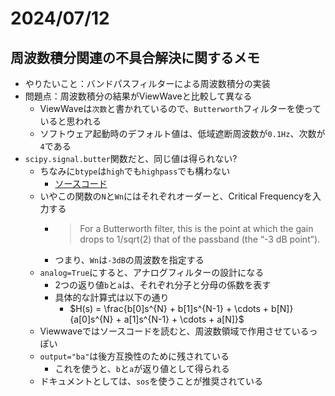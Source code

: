 # 2024/07/12

## 周波数積分関連の不具合解決に関するメモ

- やりたいこと：バンドパスフィルターによる周波数積分の実装
- 問題点：周波数積分の結果がViewWaveと比較して異なる
    - ViewWaveは`次数`と書かれているので、`Butterworth`フィルターを使っていると思われる
    - ソフトウェア起動時のデフォルト値は、低域遮断周波数が`0.1Hz`、次数が`4`である
- `scipy.signal.butter`関数だと、同じ値は得られない?
    - ちなみに`btype`は`high`でも`highpass`でも構わない
        - [ソースコード](https://github.com/scipy/scipy/blob/87c46641a8b3b5b47b81de44c07b840468f7ebe7/scipy/signal/_filter_design.py#L5599)
    - いやこの関数の`N`と`Wn`にはそれぞれオーダーと、Critical Frequencyを入力する
        - > For a Butterworth filter, this is the point at which the gain drops to 1/sqrt(2) that of the passband (the “-3 dB point”).
        - つまり、`Wn`は`-3dB`の周波数を指定する
    - `analog=True`にすると、アナログフィルターの設計になる
        - 2つの返り値`b`と`a`は、それぞれ分子と分母の係数を表す
        - 具体的な計算式は以下の通り
            - $H(s) = \frac{b[0]s^{N} + b[1]s^{N-1} + \cdots + b[N]}{a[0]s^{N} + a[1]s^{N-1} + \cdots + a[N]}$
    - Viewwaveではソースコードを読むと、周波数領域で作用させているっぽい
    - `output="ba"`は後方互換性のために残されている
        - これを使うと、`b`と`a`が返り値として得られる
    - ドキュメントとしては、`sos`を使うことが推奨されている
